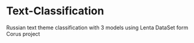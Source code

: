 # Text-Classification
Russian text theme classification with 3 models  using Lenta DataSet form Corus project
